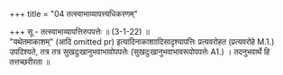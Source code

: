 +++
title = "04 तत्स्वाभाव्यापत्त्यधिकरणम्"

+++
सू - तत्स्वाभाव्यापत्तिरुपपत्तेः ॥ (3-1-22) ॥   
"यथेतमाकाशम्" (आदि omitted pr) इत्यादिनाकाशाादिसादृश्यापत्तिः प्रत्यवरोहत (प्रत्यवरोहे M.1.) उपदिश्यते, तत्र तत्र सुखदुःखानुभवाभावोपपत्तेः (सुखदुःखानुभवाभावरूपोपपत्तेः A1.) । तदनुभवार्थे हि तत्तच्छरीरता ॥